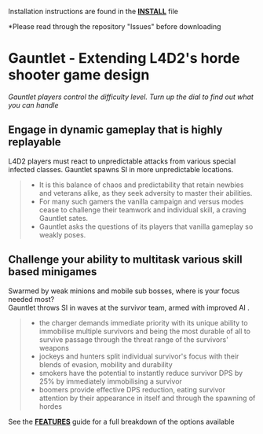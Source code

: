 Installation instructions are found in the 
**[INSTALL](/INSTALL.md)** file  

*Please read through the repository "Issues" before downloading   
# Gauntlet - Extending L4D2's horde shooter game design 
*Gauntlet players control the difficulty level. Turn up the dial to find out what you can handle*  

## Engage in dynamic gameplay that is highly replayable

L4D2 players must react to unpredictable attacks from various special infected classes. 
Gauntlet spawns SI in more unpredictable locations.

> - It is this balance of chaos and predictability that retain newbies and veterans alike, as they seek adversity to master their abilities. 
> - For many such gamers the vanilla campaign and versus modes cease to challenge their teamwork and individual skill, a craving Gauntlet sates.  
> - Gauntlet asks the questions of its players that vanilla gameplay so weakly poses.  
 
## Challenge your ability to multitask various skill based minigames

Swarmed by weak minions and mobile sub bosses, where is your focus needed most?  
Gauntlet throws SI in waves at the survivor team, armed with improved AI .
  
> - the charger demands immediate priority with its unique ability to immobilise multiple survivors and being the most durable of all to survive passage through the threat range of the survivors' weapons  
> - jockeys and hunters split individual survivor's focus with their blends of evasion, mobility and durability  
> - smokers have the potential to instantly reduce survivor DPS by 25% by immediately immobilising a survivor  
> - boomers provide effective DPS reduction, eating survivor attention by their appearance in itself and through the spawning of hordes

See the **[FEATURES](/FEATURES.md)** guide for a full breakdown of the options available

